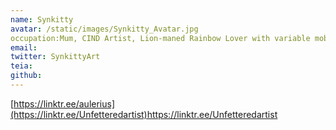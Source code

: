 ```yaml
---
name: Synkitty
avatar: /static/images/Synkitty_Avatar.jpg
occupation:Mum, CIND Artist, Lion-maned Rainbow Lover with variable mobility and a 🚀 ♿ 🏳️‍🌈she/her. Aka @EnableCIND
email:
twitter: SynkittyArt
teia: 
github: 
---
```


[https://linktr.ee/aulerius](https://linktr.ee/Unfetteredartist)https://linktr.ee/Unfetteredartist
